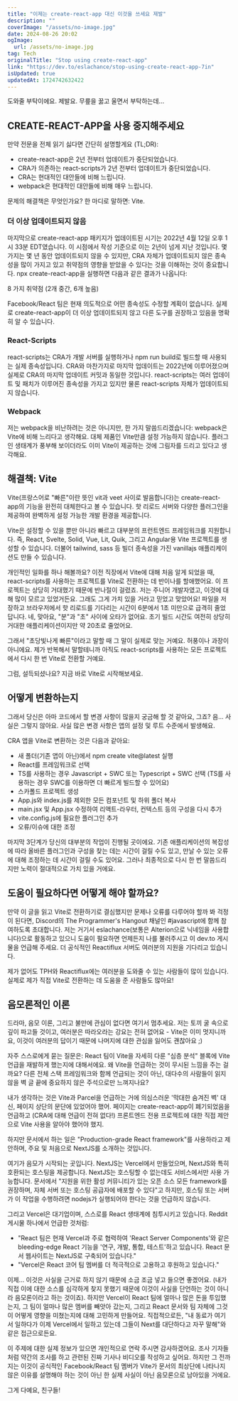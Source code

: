 ```yaml
---
title: "이제는 create-react-app 대신 이것을 쓰세요 제발"
description: ""
coverImage: "/assets/no-image.jpg"
date: 2024-08-26 20:02
ogImage: 
  url: /assets/no-image.jpg
tag: Tech
originalTitle: "Stop using create-react-app"
link: "https://dev.to/eslachance/stop-using-create-react-app-7in"
isUpdated: true
updatedAt: 1724742632422
---
```



도와줄 부탁이에요. 제발요. 무릎을 꿇고 울면서 부탁하는데...

## CREATE-REACT-APP을 사용 중지해주세요

만약 전문을 전체 읽기 싫다면 간단히 설명할게요 (TL;DR):

- create-react-app은 2년 전부터 업데이트가 중단되었습니다.
- CRA가 의존하는 react-scripts가 2년 전부터 업데이트가 중단되었습니다.
- CRA는 현대적인 대안들에 비해 느립니다.
- webpack은 현대적인 대안들에 비해 매우 느립니다.

<div class="content-ad"></div>

문제의 해결책은 무엇인가요? 한 마디로 말하면: Vite.

### 더 이상 업데이트되지 않음

마지막으로 create-react-app 패키지가 업데이트된 시기는 2022년 4월 12일 오후 1시 33분 EDT였습니다. 이 시점에서 작성 기준으로 이는 2년이 넘게 지난 것입니다. 몇 가지는 몇 년 동안 업데이트되지 않을 수 있지만, CRA 자체가 업데이트되지 않은 종속성을 많이 가지고 있고 취약점의 영향을 받았을 수 있다는 것을 이해하는 것이 중요합니다. npx create-react-app을 실행하면 다음과 같은 결과가 나옵니다:

8 가지 취약점 (2개 중간, 6개 높음)

<div class="content-ad"></div>

Facebook/React 팀은 현재 의도적으로 어떤 종속성도 수정할 계획이 없습니다. 실제로 create-react-app이 더 이상 업데이트되지 않고 다른 도구를 권장하고 있음을 명확히 알 수 있습니다.

### React-Scripts

react-scripts는 CRA가 개발 서버를 실행하거나 npm run build로 빌드할 때 사용되는 실제 종속성입니다. CRA와 마찬가지로 마지막 업데이트는 2022년에 이루어졌으며 실제로 CRA의 마지막 업데이트 커밋과 동일한 것입니다. react-scripts는 여러 업데이트 및 패치가 이루어진 종속성을 가지고 있지만 물론 react-scripts 자체가 업데이트되지 않습니다.

### Webpack

<div class="content-ad"></div>

저는 webpack을 비난하려는 것은 아니지만, 한 가지 말씀드리겠습니다: webpack은 Vite에 비해 느리다고 생각해요. 대체 제품인 Vite만큼 설정 가능하지 않습니다. 플러그인 생태계가 풍부해 보이더라도 이미 Vite이 제공하는 것에 그림자를 드리고 있다고 생각해요.

## 해결책: Vite

Vite(프랑스어로 "빠른"이란 뜻인 vit과 veet 사이로 발음합니다)는 create-react-app의 기능을 완전히 대체한다고 볼 수 있습니다. 핫 리로드 서버와 다양한 플러그인을 제공하여 완벽하게 설정 가능한 개발 환경을 제공합니다.

Vite은 설정할 수 있을 뿐만 아니라 빠르고 대부분의 프런트엔드 프레임워크를 지원합니다. 즉, React, Svelte, Solid, Vue, Lit, Quik, 그리고 Angular용 Vite 프로젝트를 생성할 수 있습니다. 더불어 tailwind, sass 등 빌더 종속성을 가진 vanillajs 애플리케이션도 만들 수 있습니다.

<div class="content-ad"></div>

개인적인 일화를 하나 해볼까요? 이전 직장에서 Vite에 대해 처음 알게 되었을 때, react-scripts를 사용하는 프로젝트를 Vite로 전환하는 데 반이나를 할애했어요. 이 프로젝트는 상당히 거대했기 때문에 반나절이 걸렸죠. 저는 주니어 개발자였고, 이것에 대해 많이 모르고 있었거든요. 그래도 그게 가치 있을 거라고 믿었고 맞았어요! 파일을 저장하고 브라우저에서 핫 리로드를 기다리는 시간이 6분에서 1초 미만으로 급격히 줄었답니다. 네, 맞아요, "분"과 "초" 사이에 오타가 없어요. 초기 빌드 시간도 여전히 상당히 거대한 애플리케이션이지만 약 20초로 줄었어요.

그래서 "초당빛나게 빠른"이라고 말할 때 그 말이 실제로 맞는 거예요. 허풍이나 과장이 아니에요. 제가 반복해서 말할테니까 아직도 react-scripts를 사용하는 모든 프로젝트에서 다시 한 번 Vite로 전환할 거예요.

그럼, 설득되셨나요? 지금 바로 Vite로 시작해보세요.

## 어떻게 변환하는지

<div class="content-ad"></div>

그래서 당신은 아마 코드에서 할 변경 사항이 많을지 궁금해 할 것 같아요, 그죠? 음... 사실은 그렇지 않아요. 사실 많은 변경 사항은 앱의 설정 및 루트 수준에서 발생해요.

CRA 앱을 Vite로 변환하는 것은 다음과 같아요:

- 새 폴더(기존 앱이 아닌)에서 npm create vite@latest 실행
- React를 프레임워크로 선택
- TS를 사용하는 경우 Javascript + SWC 또는 Typescript + SWC 선택 (TS를 사용하는 경우 SWC를 이용하면 더 빠르게 빌드할 수 있어요)
- 스카폴드 프로젝트 생성
- App.js와 index.js를 제외한 모든 컴포넌트 및 하위 폴더 복사
- main.jsx 및 App.jsx 수정하여 리액트-라우터, 컨텍스트 등의 구성을 다시 추가
- vite.config.js에 필요한 플러그인 추가
- 오류/이슈에 대한 조정

마지막 3단계가 당신의 대부분의 작업이 진행될 곳이에요. 기존 애플리케이션의 복잡성에 따라 올바른 플러그인과 구성을 찾는 데는 시간이 걸릴 수도 있고, 만날 수 있는 오류에 대해 조정하는 데 시간이 걸릴 수도 있어요. 그러나 최종적으로 다시 한 번 말씀드리지만 노력이 절대적으로 가치 있을 거에요.

<div class="content-ad"></div>

## 도움이 필요하다면 어떻게 해야 할까요?

만약 이 글을 읽고 Vite로 전환하기로 결심했지만 문제나 오류를 다루어야 할까 봐 걱정이 된다면, Discord의 The Programmer's Hangout 채널인 #javascript에 함께 참여하도록 초대합니다. 저는 거기서 eslachance(보통은 Alterion으로 닉네임을 사용합니다)으로 활동하고 있으니 도움이 필요하면 언제든지 나를 불러주시고 이 dev.to 게시물을 언급해 주세요. 더 공식적인 Reactiflux 서버도 여러분의 지원을 기다리고 있습니다.

제가 없어도 TPH와 Reactiflux에는 여러분을 도와줄 수 있는 사람들이 많이 있습니다. 실제로 제가 직접 Vite로 전환하는 데 도움을 준 사람들도 많아요!

## 음모론적인 이론

<div class="content-ad"></div>

드라마, 음모 이론, 그리고 불만에 관심이 없다면 여기서 멈추세요. 저는 토끼 굴 속으로 깊이 파고들 것이고, 여러분은 따라오라는 강요는 전혀 없어요 - Vite은 이미 멋지니까요, 이것이 여러분의 답이기 때문에 나머지에 대한 관심을 잃어도 괜찮아요 ;)

자주 스스로에게 묻는 질문은: React 팀이 Vite을 자세히 다룬 "심층 분석" 블록에 Vite 언급을 재발하게 했는지에 대해서에요. 왜 Vite을 언급하는 것이 무시된 느낌을 주는 걸까요? 다른 전체 스택 프레임워크와 함께 언급되는 것이 아닌, 대다수의 사람들이 읽지 않을 벽 글 끝에 중요하지 않은 주석으로만 느껴지나요?

내가 생각하는 것은 Vite과 Parcel을 언급하는 거에 의심스러운 '막대한 숨겨진 벽' 대신, 페이지 상단의 문단에 있었어야 했어. 
페이지는 create-react-app이 폐기되었음을 언급하고 (CRA에 대해 언급이 전혀 없다!) 프론트엔드 전용 프로젝트에 대한 직접 제안으로 Vite 사용을 알아야 했어야 했지.

<div class="content-ad"></div>

하지만 문서에서 하는 일은 "Production-grade React framework"를 사용하라고 제안하며, 주요 및 처음으로 NextJS를 소개하는 것입니다.

여기가 음모가 시작되는 곳입니다. NextJS는 Vercel에서 만들었으며, NextJS와 특히 호환되는 호스팅을 제공합니다. NextJS는 호스팅할 수 없는데도 서비스에서만 사용 가능합니다. 문서에서 "지원을 위한 활성 커뮤니티가 있는 오픈 소스 모든 framework를 권장하며, 자체 서버 또는 호스팅 공급자에 배포할 수 있다"고 하지만, 호스팅 또는 서버가 이 작업을 수행하려면 nodejs가 실행되어야 한다는 것을 언급하지 않습니다.

그리고 Vercel은 대기업이며, 스스로를 React 생태계에 침투시키고 있습니다. Reddit 게시물 하나에서 언급한 것처럼:

- "React 팀은 현재 Vercel과 주로 협력하여 'React Server Components'와 같은 bleeding-edge React 기능을 '연구, 개발, 통합, 테스트'하고 있습니다. React 문서 웹사이트는 NextJS로 구축되어 있습니다."
- "Vercel은 React 코어 팀 멤버를 더 적극적으로 고용하고 후원하고 있습니다."

<div class="content-ad"></div>

이제... 이것은 사실을 근거로 하지 않기 때문에 소금 조금 넣고 들으면 좋겠어요. (내가 직접 이에 대한 소스를 심각하게 찾지 못했기 때문에 이것이 사실을 단언하는 것이 아니라 음모론이라고 하는 것이죠). 하지만 Vercel이 React 팀에 얼마나 많은 돈을 투입했는지, 그 팀이 얼마나 많은 멤버를 빼앗아 갔는지, 그리고 React 문서와 팀 자체에 그것이 어떻게 영향을 미쳤는지에 대해 고민하게 만들어요. 직접적으로든, "내 동료가 여기서 일하다가 이제 Vercel에서 일하고 있는데 그들이 Next를 대단하다고 자꾸 말해"와 같은 접근으로든요.

이 주제에 대한 실제 정보가 있으면 개인적으로 연락 주시면 감사하겠어요. 조사 기자들처럼 약간의 조사를 하고 관련된 진짜 기사나 비디오를 작성하고 싶어요. 하지만 그 전까지는 이것이 공식적인 Facebook/React 팀 멤버가 Vite가 문서의 최상단에 나타나지 않은 이유를 설명해야 하는 것이 아닌 한 실제 사실이 아닌 음모론으로 남아있을 거에요.

그게 다예요, 친구들!